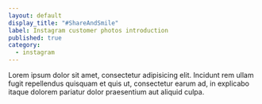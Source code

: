 ```yaml
---
layout: default
display_title: "#ShareAndSmile"
label: Instagram customer photos introduction
published: true
category: 
  - instagram
---
```


Lorem ipsum dolor sit amet, consectetur adipisicing elit. Incidunt rem ullam fugit repellendus quisquam et quis ut, consectetur earum ad, in explicabo itaque dolorem pariatur dolor praesentium aut aliquid culpa.

